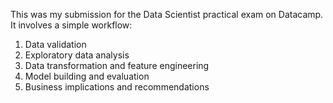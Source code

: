 This was my submission for the Data Scientist practical exam on Datacamp. It involves a simple workflow:
1. Data validation
2. Exploratory data analysis
3. Data transformation and feature engineering
4. Model building and evaluation
5. Business implications and recommendations
